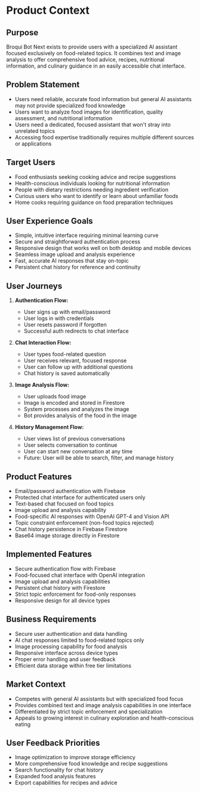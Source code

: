# Product Context

## Purpose
Broqui Bot Next exists to provide users with a specialized AI assistant focused exclusively on food-related topics. It combines text and image analysis to offer comprehensive food advice, recipes, nutritional information, and culinary guidance in an easily accessible chat interface.

## Problem Statement
- Users need reliable, accurate food information but general AI assistants may not provide specialized food knowledge
- Users want to analyze food images for identification, quality assessment, and nutritional information
- Users need a dedicated, focused assistant that won't stray into unrelated topics
- Accessing food expertise traditionally requires multiple different sources or applications

## Target Users
- Food enthusiasts seeking cooking advice and recipe suggestions
- Health-conscious individuals looking for nutritional information
- People with dietary restrictions needing ingredient verification
- Curious users who want to identify or learn about unfamiliar foods
- Home cooks requiring guidance on food preparation techniques

## User Experience Goals
- Simple, intuitive interface requiring minimal learning curve
- Secure and straightforward authentication process
- Responsive design that works well on both desktop and mobile devices
- Seamless image upload and analysis experience
- Fast, accurate AI responses that stay on-topic
- Persistent chat history for reference and continuity

## User Journeys
1. **Authentication Flow:**
   - User signs up with email/password
   - User logs in with credentials
   - User resets password if forgotten
   - Successful auth redirects to chat interface

2. **Chat Interaction Flow:**
   - User types food-related question
   - User receives relevant, focused response
   - User can follow up with additional questions
   - Chat history is saved automatically
   
3. **Image Analysis Flow:**
   - User uploads food image
   - Image is encoded and stored in Firestore
   - System processes and analyzes the image
   - Bot provides analysis of the food in the image

4. **History Management Flow:**
   - User views list of previous conversations
   - User selects conversation to continue
   - User can start new conversation at any time
   - Future: User will be able to search, filter, and manage history

## Product Features
- Email/password authentication with Firebase
- Protected chat interface for authenticated users only
- Text-based chat focused on food topics
- Image upload and analysis capability
- Food-specific AI responses with OpenAI GPT-4 and Vision API
- Topic constraint enforcement (non-food topics rejected)
- Chat history persistence in Firebase Firestore
- Base64 image storage directly in Firestore

## Implemented Features
- Secure authentication flow with Firebase
- Food-focused chat interface with OpenAI integration
- Image upload and analysis capabilities
- Persistent chat history with Firestore
- Strict topic enforcement for food-only responses
- Responsive design for all device types

## Business Requirements
- Secure user authentication and data handling
- AI chat responses limited to food-related topics only
- Image processing capability for food analysis
- Responsive interface across device types
- Proper error handling and user feedback
- Efficient data storage within free tier limitations

## Market Context
- Competes with general AI assistants but with specialized food focus
- Provides combined text and image analysis capabilities in one interface
- Differentiated by strict topic enforcement and specialization
- Appeals to growing interest in culinary exploration and health-conscious eating

## User Feedback Priorities
- Image optimization to improve storage efficiency
- More comprehensive food knowledge and recipe suggestions
- Search functionality for chat history
- Expanded food analysis features
- Export capabilities for recipes and advice 